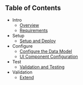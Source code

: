 ## Table of Contents

<!-- disco-toc-start -->
- Intro
  - [Overview](https://github.com/SAP-samples/btp-cap-genai-semantic-search/blob/main/docs/tutorial/Overview.md)
  - [Requirements](https://github.com/SAP-samples/btp-cap-genai-semantic-search/blob/main/docs/tutorial/1-Requirements.md)
- Setup  
  - [Setup and Deploy](https://github.com/SAP-samples/btp-cap-genai-semantic-search/blob/main/docs/tutorial/2-Setup%20and%20Deploy.md)
- Configure
  - [Configure the Data Model](https://github.com/SAP-samples/btp-cap-genai-semantic-search/blob/main/docs/tutorial/3-Configure%20the%20Data%20Model.md)
  - [UI Component Configuration](https://github.com/SAP-samples/btp-cap-genai-semantic-search/blob/main/docs/tutorial/4-UI%20Component%20Configuration.md)
- Test
  - [Validation and Testing](https://github.com/SAP-samples/btp-cap-genai-semantic-search/blob/main/docs/tutorial/5-%20Validation%20and%20Testing.md)
- Validation
  - [Extend](https://github.com/SAP-samples/btp-cap-genai-semantic-search/blob/main/docs/tutorial/6-Extend.md)

<!-- disco-toc-end -->
